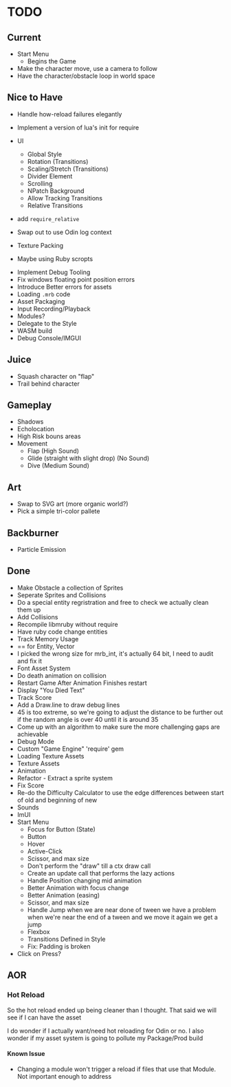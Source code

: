 # TODO

## Current

* Start Menu
  - Begins the Game
* Make the character move, use a camera to follow
* Have the character/obstacle loop in world space

## Nice to Have

* Handle how-reload failures elegantly
* Implement a version of lua's init for require
* UI
  - Global Style
  - Rotation (Transitions)
  - Scaling/Stretch (Transitions)
  - Divider Element
  - Scrolling
  - NPatch Background
  - Allow Tracking Transitions
  - Relative Transitions

* add `require_relative`
* Swap out to use Odin log context
* Texture Packing
 - Maybe using Ruby scropts
* Implement Debug Tooling
* Fix windows floating point position errors
* Introduce Better errors for assets
* Loading `.mrb` code
* Asset Packaging
* Input Recording/Playback
* Modules?
* Delegate to the Style
* WASM build
* Debug Console/IMGUI

## Juice

* Squash character on "flap"
* Trail behind character

## Gameplay

* Shadows
* Echolocation
* High Risk bouns areas
* Movement
  - Flap (High Sound)
  - Glide (straight with slight drop) (No Sound)
  - Dive (Medium Sound)

## Art

* Swap to SVG art (more organic world?)
* Pick a simple tri-color pallete

## Backburner

* Particle Emission

## Done

* Make Obstacle a collection of Sprites
* Seperate Sprites and Collisions
* Do a special entity regristration and free to check we actually clean them up
* Add Collisions
* Recompile libmruby without require
* Have ruby code change entities
* Track Memory Usage
* == for Entity, Vector
* I picked the wrong size for mrb_int, it's actually 64 bit, I need to audit and fix it
* Font Asset System
* Do death animation on collision
* Restart Game After Animation Finishes restart
* Display "You Died Text"
* Track Score
* Add a Draw.line to draw debug lines
* 45 is too extreme, so we're going to adjust the distance to be further out if the random angle is over 40 until it is around 35
* Come up with an algorithm to make sure the more challenging gaps are achievable
* Debug Mode
* Custom "Game Engine" 'require' gem
* Loading Texture Assets
* Texture Assets
* Animation
* Refactor - Extract a sprite system
* Fix Score
* Re-do the Difficulty Calculator to use the edge differences between start of old and beginning of new
* Sounds
* ImUI
* Start Menu
  - Focus for Button (State)
  - Button
  - Hover
  - Active-Click
  - Scissor, and max size
  - Don't perform the "draw" till a ctx draw call
  - Create an update call that performs the lazy actions
  - Handle Position changing mid animation
  - Better Animation with focus change
  - Better Animation (easing)
  - Scissor, and max size
  - Handle Jump when we are near done of tween
    we have a problem when we're near the end of a tween and we move it again we get a jump
  - Flexbox
  - Transitions Defined in Style
  - Fix: Padding is broken
* Click on Press?
## AOR

### Hot Reload

So the hot reload ended up being cleaner than I thought. That said we will see if I can have the asset

I do wonder if I actually want/need hot reloading for Odin or no. I also wonder if my asset system is going
to pollute my Package/Prod build

#### Known Issue

- Changing a module won't trigger a reload if files that use that Module. Not important enough to address
